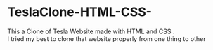 # TeslaClone-HTML-CSS-
This a Clone of Tesla Website made with HTML and CSS .<br>
I tried my best to clone that website properly from one thing to other
